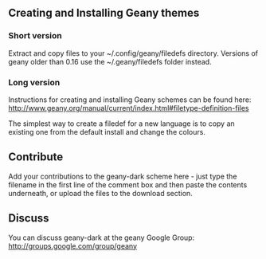 ## Creating and Installing Geany themes ##
### Short version ###
Extract and copy files to your ~/.config/geany/filedefs directory. Versions of geany older than 0.16 use the ~/.geany/filedefs folder instead.

### Long version ###
Instructions for creating and installing Geany schemes can be found here:
http://www.geany.org/manual/current/index.html#filetype-definition-files

The simplest way to create a filedef for a new language is to copy an existing one from the default install and change the colours.

## Contribute ##
Add your contributions to the geany-dark scheme here - just type the filename in the first line of the comment box and then paste the contents underneath, or upload the files to the download section.

## Discuss ##
You can discuss geany-dark at the geany Google Group: http://groups.google.com/group/geany